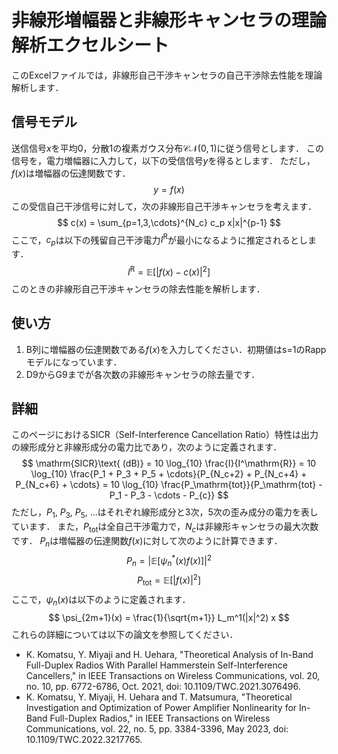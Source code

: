 # 非線形増幅器と非線形キャンセラの理論解析エクセルシート

このExcelファイルでは，非線形自己干渉キャンセラの自己干渉除去性能を理論解析します．

## 信号モデル

送信信号$x$を平均$0$，分散$1$の複素ガウス分布$\mathcal{CN}(0, 1)$に従う信号とします．
この信号を，電力増幅器に入力して，以下の受信信号$y$を得るとします．
ただし，$f(x)$は増幅器の伝達関数です．
$$
y = f(x)
$$
この受信自己干渉信号に対して，次の非線形自己干渉キャンセラを考えます．
$$
c(x) = \sum_{p=1,3,\cdots}^{N_c} c_p x|x|^{p-1}
$$
ここで，$c_p$は以下の残留自己干渉電力$I^\mathrm{R}$が最小になるように推定されるとします．
$$
I^\mathrm{R} = \mathbb{E}\left[\left| f(x) - c(x) \right|^2\right]
$$
このときの非線形自己干渉キャンセラの除去性能を解析します．

## 使い方

1. B列に増幅器の伝達関数である$f(x)$を入力してください．初期値はs=1のRappモデルになっています．
2. D9からG9までが各次数の非線形キャンセラの除去量です．

## 詳細

このページにおけるSICR（Self-Interference Cancellation Ratio）特性は出力の線形成分と非線形成分の電力比であり，次のように定義されます．
$$
\mathrm{SICR}\text{ (dB)} = 10 \log_{10} \frac{I}{I^\mathrm{R}} = 10 \log_{10} \frac{P_1 + P_3 + P_5 + \cdots}{P_{N_c+2} + P_{N_c+4} + P_{N_c+6} + \cdots} = 10 \log_{10} \frac{P_\mathrm{tot}}{P_\mathrm{tot} - P_1 - P_3 - \cdots - P_{c}}
$$
ただし，$P_1$, $P_3$, $P_5$, ...はそれぞれ線形成分と3次，5次の歪み成分の電力を表しています．
また，$P_\mathrm{tot}$は全自己干渉電力で，$N_c$は非線形キャンセラの最大次数です．
$P_n$は増幅器の伝達関数$f(x)$に対して次のように計算できます．
$$
P_n = \left| \mathbb{E}\left[ \psi_n^{*}(x) f(x) \right] \right|^2
$$
$$
P_\mathrm{tot} = \mathbb{E}\left[ \left| f(x) \right|^2 \right]
$$
ここで，$\psi_n(x)$は以下のように定義されます．
$$
\psi_{2m+1}(x) = \frac{1}{\sqrt{m+1}} L_m^1(|x|^2) x
$$
これらの詳細については以下の論文を参照してください．
* K. Komatsu, Y. Miyaji and H. Uehara, "Theoretical Analysis of In-Band Full-Duplex Radios With Parallel Hammerstein Self-Interference Cancellers," in IEEE Transactions on Wireless Communications, vol. 20, no. 10, pp. 6772-6786, Oct. 2021, doi: 10.1109/TWC.2021.3076496.</li>
* K. Komatsu, Y. Miyaji, H. Uehara and T. Matsumura, "Theoretical Investigation and Optimization of Power Amplifier Nonlinearity for In-Band Full-Duplex Radios," in IEEE Transactions on Wireless Communications, vol. 22, no. 5, pp. 3384-3396, May 2023, doi: 10.1109/TWC.2022.3217765.</li>
